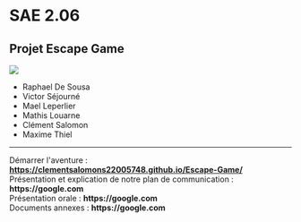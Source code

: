 # SAE 2.06
## Projet Escape Game

![](https://files.catbox.moe/0le0gb.png)

- Raphael De Sousa
- Victor Séjourné
- Mael Leperlier
- Mathis Louarne  
- Clément Salomon
- Maxime Thiel

---

Démarrer l'aventure : __https://clementsalomons22005748.github.io/Escape-Game/__ \
Présentation et explication de notre plan de communication : __https://google.com__ \
Présentation orale : __https://google.com__ \
Documents annexes : __https://google.com__
